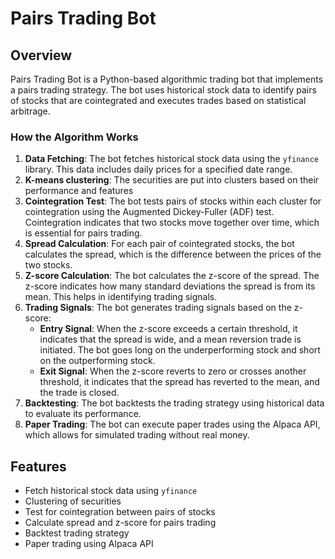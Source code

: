 # Pairs Trading Bot

## Overview

Pairs Trading Bot is a Python-based algorithmic trading bot that implements a pairs trading strategy. The bot uses historical stock data to identify pairs of stocks that are cointegrated and executes trades based on statistical arbitrage.

### How the Algorithm Works

1. **Data Fetching**: The bot fetches historical stock data using the `yfinance` library. This data includes daily prices for a specified date range.
2. **K-means clustering**: The securities are put into clusters based on their performance and features
3. **Cointegration Test**: The bot tests pairs of stocks within each cluster for cointegration using the Augmented Dickey-Fuller (ADF) test. Cointegration indicates that two stocks move together over time, which is essential for pairs trading.
4. **Spread Calculation**: For each pair of cointegrated stocks, the bot calculates the spread, which is the difference between the prices of the two stocks.
5. **Z-score Calculation**: The bot calculates the z-score of the spread. The z-score indicates how many standard deviations the spread is from its mean. This helps in identifying trading signals.
6. **Trading Signals**: The bot generates trading signals based on the z-score:
   - **Entry Signal**: When the z-score exceeds a certain threshold, it indicates that the spread is wide, and a mean reversion trade is initiated. The bot goes long on the underperforming stock and short on the outperforming stock.
   - **Exit Signal**: When the z-score reverts to zero or crosses another threshold, it indicates that the spread has reverted to the mean, and the trade is closed.
7. **Backtesting**: The bot backtests the trading strategy using historical data to evaluate its performance.
8. **Paper Trading**: The bot can execute paper trades using the Alpaca API, which allows for simulated trading without real money.

## Features

- Fetch historical stock data using `yfinance`
- Clustering of securities
- Test for cointegration between pairs of stocks
- Calculate spread and z-score for pairs trading
- Backtest trading strategy
- Paper trading using Alpaca API